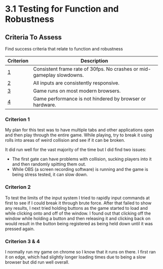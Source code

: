 # 3.1 Testing for Function and Robustness

## Criteria To Assess

Find success criteria that relate to function and robustness

| Criterion                                  | Description                                                           |
| ------------------------------------------ | --------------------------------------------------------------------- |
| [1](../1-analysis/1.5-success-criteria.md) | Consistent frame rate of 30fps. No crashes or mid-gameplay slowdowns. |
| [2](../1-analysis/1.5-success-criteria.md) | All inputs are consistently responsive.                               |
| [3](../1-analysis/1.5-success-criteria.md) | Game runs on most modern browsers.                                    |
| [4](../1-analysis/1.5-success-criteria.md) | Game performance is not hindered by browser or hardware.              |

### Criterion 1

My plan for this test was to have multiple tabs and other applications open and then play through the entire game. While playing, try to break it using rolls into areas of weird collision and see if it can be broken.

It did run well for the vast majority of the time but I did find two issues:

* The first gate can have problems with collision, sucking players into it and then randomly spitting them out.
* While OBS (a screen recording software) is running and the game is being stress tested, it can slow down.

### Criterion 2

To test the limits of the input system I tried to rapidly input commands at first to see if I could break it through brute force. After that failed to show any results, I next tried holding buttons as the game started to load and while clicking onto and off of the window. I found out that clicking off the window while holding a button and then releasing it and clicking back on would result in the button being registered as being held down until it was pressed again.

### Criterion 3 & 4

I normally run my game on chrome so I know that it runs on there. I first ran it on edge, which had slightly longer loading times due to being a slow browser but did run well overall.
